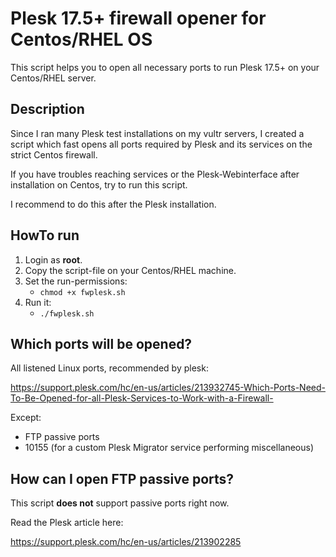 # Plesk 17.5+ firewall opener for Centos/RHEL OS
This script helps you to open all necessary ports to run Plesk 17.5+ on your Centos/RHEL server.

## Description
Since I ran many Plesk test installations on my vultr servers, I created a script which fast opens all ports required by Plesk and its services on the strict Centos firewall.

If you have troubles reaching services or the Plesk-Webinterface after installation on Centos, try to run this script.

I recommend to do this after the Plesk installation.

## HowTo run
1. Login as **root**.
2. Copy the script-file on your Centos/RHEL machine.
3. Set the run-permissions:
    - ```chmod +x fwplesk.sh```
4. Run it:
    - ```./fwplesk.sh```

## Which ports will be opened?
All listened Linux ports, recommended by plesk:

https://support.plesk.com/hc/en-us/articles/213932745-Which-Ports-Need-To-Be-Opened-for-all-Plesk-Services-to-Work-with-a-Firewall-

Except:
* FTP passive ports
* 10155 (for a custom Plesk Migrator service performing miscellaneous)

## How can I open FTP passive ports?
This script **does not** support passive ports right now.

Read the Plesk article here:

https://support.plesk.com/hc/en-us/articles/213902285
